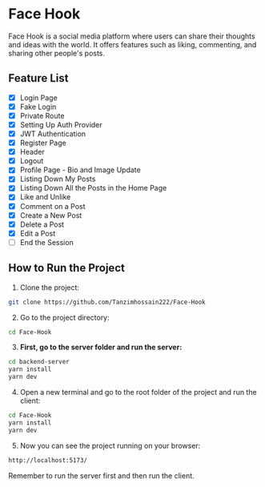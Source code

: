 # Face Hook

Face Hook is a social media platform where users can share their thoughts and ideas with the world. It offers features such as liking, commenting, and sharing other people's posts.

## Feature List

- [x] Login Page
- [x] Fake Login
- [x] Private Route
- [x] Setting Up Auth Provider
- [x] JWT Authentication
- [x] Register Page
- [x] Header
- [x] Logout
- [x] Profile Page - Bio and Image Update
- [x] Listing Down My Posts
- [x] Listing Down All the Posts in the Home Page
- [x] Like and Unlike
- [x] Comment on a Post
- [x] Create a New Post
- [x] Delete a Post
- [x] Edit a Post
- [ ] End the Session

## How to Run the Project

1. Clone the project:

```bash
git clone https://github.com/Tanzimhossain222/Face-Hook
```

2. Go to the project directory:

```bash
cd Face-Hook
```

3. **First, go to the server folder and run the server:**

```bash
cd backend-server
yarn install
yarn dev
```

4. Open a new terminal and go to the root folder of the project and run the client:

```bash
cd Face-Hook
yarn install
yarn dev
```

5. Now you can see the project running on your browser:

```bash
http://localhost:5173/
```

Remember to run the server first and then run the client.
